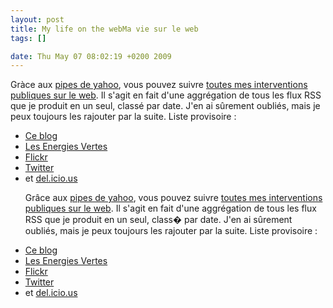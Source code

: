 ```yaml
--- 
layout: post
title: My life on the webMa vie sur le web
tags: []

date: Thu May 07 08:02:19 +0200 2009
---
```

Gràce aux <a title="Mes pipes sur Yahoo" href="http://pipes.yahoo.com/pipes/person.info?eyuid=qMOQrPY5p20GuwxREKHYhmmG6_wvIuA-">pipes de yahoo</a>, vous pouvez suivre <a title="La vie de Jonathan Foucher sur le web" href="http://feeds2.feedburner.com/JonathanFoucher">toutes mes interventions publiques sur le web</a>. Il s'agit en fait d'une aggrégation de tous les flux RSS que je produit en un seul, classé par date. J'en ai sûrement oubliés, mais je peux toujours les rajouter par la suite. Liste provisoire :
- <a href="http://jfoucher.com">Ce blog</a>
- <a title="Les énergies renouvelables, le solaire photovoltaique, fabrication d'éoliennes" href="http://energies-vertes.org">Les Energies Vertes</a>
- <a title="Mes photos sur flickr.com" href="http://www.flickr.com/photos/jfoucher/">Flickr</a>
- <a title="Voir mon profile Twitter" href="http://twitter.com/energiesvertes">Twitter</a>
- et <a title="Mes favoris sur del.icio.us" href="http://delicious.com/jfoucher">del.icio.us</a><p>Grâce aux <a title="Mes pipes sur Yahoo" href="http://pipes.yahoo.com/pipes/person.info?eyuid=qMOQrPY5p20GuwxREKHYhmmG6_wvIuA-">pipes de yahoo</a>, vous pouvez suivre <a title="La vie de Jonathan Foucher sur le web" href="http://feeds2.feedburner.com/JonathanFoucher">toutes mes interventions publiques sur le web</a>. Il s'agit en fait d'une aggrégation de tous les flux RSS que je produit en un seul, class� par date. J'en ai sûrement oubliés, mais je peux toujours les rajouter par la suite. Liste provisoire :<br />
- <a href="http://jfoucher.com">Ce blog</a><br />
- <a title="Les énergies renouvelables, le solaire photovoltaique, fabrication d'éoliennes" href="http://energies-vertes.org">Les Energies Vertes</a><br />
- <a title="Mes photos sur flickr.com" href="http://www.flickr.com/photos/jfoucher/">Flickr</a><br />
- <a title="Voir mon profile Twitter" href="http://twitter.com/energiesvertes">Twitter</a><br />
- et <a title="Mes favoris sur del.icio.us" href="http://delicious.com/jfoucher">del.icio.us</a></p>

